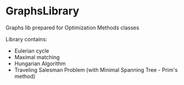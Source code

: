# GraphsLibrary
Graphs lib prepared for Optimization Methods classes

Library contains:
- Eulerian cycle
- Maximal matching
- Hungarian Algorithm
- Traveling Salesman Problem (with Minimal Spanning Tree - Prim's method)
